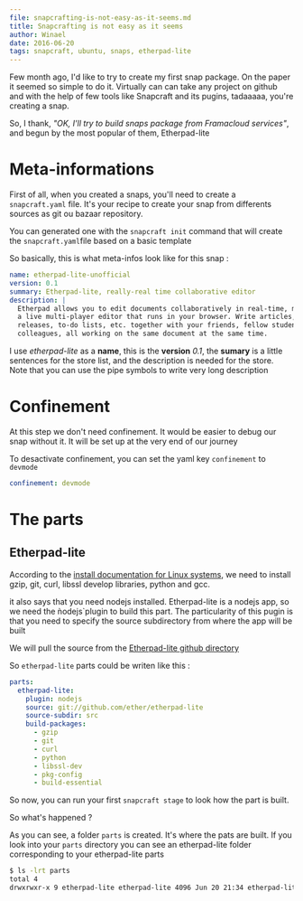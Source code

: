 ```yaml
---
file: snapcrafting-is-not-easy-as-it-seems.md
title: Snapcrafting is not easy as it seems
author: Winael
date: 2016-06-20
tags: snapcraft, ubuntu, snaps, etherpad-lite
---
```


Few month ago, I'd like to try to create my first snap package. On the paper it seemed so simple to do it. Virtually can can take any project on github and with the help of few tools like Snapcraft and its pugins, tadaaaaa, you're creating a snap.

So, I thank, _"OK, I'll try to build snaps package from Framacloud services"_, and begun by the most popular of them, Etherpad-lite

# Meta-informations

First of all, when you created a snaps, you'll need to create a `snapcraft.yaml` file. It's your recipe to create your snap from differents sources as git ou bazaar repository.

You can generated one with the `snapcraft init` command that will create the `snapcraft.yaml`file based on a basic template

So basically, this is what meta-infos look like for this snap :

````yaml
name: etherpad-lite-unofficial
version: 0.1
summary: Etherpad-lite, really-real time collaborative editor
description: |
  Etherpad allows you to edit documents collaboratively in real-time, much like
  a live multi-player editor that runs in your browser. Write articles, press
  releases, to-do lists, etc. together with your friends, fellow students or
  colleagues, all working on the same document at the same time.

````

I use _etherpad-lite_ as a **name**, this is the **version** _0.1_, the **sumary** is a little sentences for the store list, and the description is needed for the store. Note that you can use the pipe symbols to write very long description

# Confinement

At this step we don't need confinement. It would be easier to debug our snap without it. It will be set up at the very end of our journey

To desactivate confinement, you can set the yaml key `confinement` to `devmode`

````yaml
confinement: devmode
````

# The parts

## Etherpad-lite

According to the [install documentation for Linux systems][1], we need to install gzip, git, curl, libssl develop libraries, python and gcc.

it also says that you need nodejs installed. Etherpad-lite is a nodejs app, so we need the ǹodejs`plugin to build this part. The particularity of this pugin is that you need to specify the source subdirectory from where the app will be built

We will pull the source from the [Etherpad-lite github directory][2]

So `etherpad-lite` parts could be writen like this :

````yaml
parts:
  etherpad-lite:
    plugin: nodejs
    source: git://github.com/ether/etherpad-lite
    source-subdir: src
    build-packages:
      - gzip
      - git
      - curl
      - python
      - libssl-dev
      - pkg-config
      - build-essential
````

So now, you can run your first `snapcraft stage` to look how the part is built.

So what's happened ? 

As you can see, a folder `parts` is created. It's where the pats are built. If you look into your `parts` directory you can see an etherpad-lite folder corresponding to your etherpad-lite parts

````bash
$ ls -lrt parts
total 4
drwxrwxr-x 9 etherpad-lite etherpad-lite 4096 Jun 20 21:34 etherpad-lite
````



[1]: https://github.com/ether/etherpad-lite#gnulinux-and-other-unix-like-systems
[2]: git://github.com/ether/etherpad-lite
